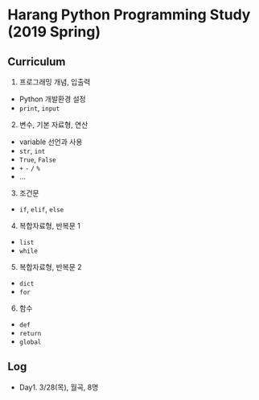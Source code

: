 # Harang Python Programming Study (2019 Spring)
## Curriculum
1. 프로그래밍 개념, 입출력
- Python 개발환경 설정
- `print`, `input`

2. 변수, 기본 자료형, 연산
- variable 선언과 사용
- `str`, `int`
- `True`, `False`
- `+` `-` `/` `%`
- ...

3. 조건문
- `if`, `elif`, `else`

4. 복합자료형, 반복문 1
- `list`
- `while`

5. 복합자료형, 반복문 2
- `dict`
- `for`

6. 함수
- `def`
- `return`
- `global`

## Log
- Day1. 3/28(목), 월곡, 8명
